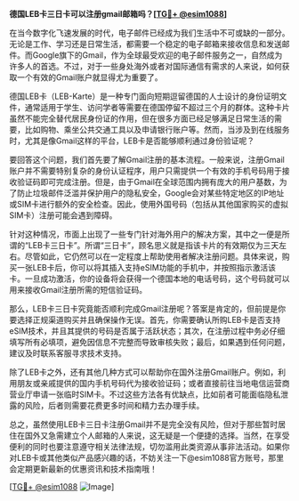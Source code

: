 **德国LEB卡三日卡可以注册gmail邮箱吗？[[TG💪+ @esim1088](https://t.me/s/esim1088)]**

在当今数字化飞速发展的时代，电子邮件已经成为我们生活中不可或缺的一部分。无论是工作、学习还是日常生活，都需要一个稳定的电子邮箱来接收信息和发送邮件。而Google旗下的Gmail，作为全球最受欢迎的电子邮件服务之一，自然成为许多人的首选。不过，对于一些身处海外或者对国际通信有需求的人来说，如何获取一个有效的Gmail账户就显得尤为重要了。

德国LEB卡（LEB-Karte）是一种专门面向短期逗留德国的人士设计的身份证明文件，通常适用于学生、访问学者等需要在德国停留不超过三个月的群体。这种卡片虽然不能完全替代居民身份证的作用，但在很多方面已经足够满足日常生活的需要，比如购物、乘坐公共交通工具以及申请银行账户等。然而，当涉及到在线服务时，尤其是像Gmail这样的平台，LEB卡是否能够顺利通过身份验证呢？

要回答这个问题，我们首先要了解Gmail注册的基本流程。一般来说，注册Gmail账户并不需要特别复杂的身份认证程序，用户只需提供一个有效的手机号码用于接收验证码即可完成注册。但是，由于Gmail在全球范围内拥有庞大的用户基数，为了防止垃圾邮件泛滥并保护用户的隐私安全，Google会对某些特定地区的IP地址或SIM卡进行额外的安全检查。因此，使用外国号码（包括从其他国家购买的虚拟SIM卡）注册可能会遇到障碍。

针对这种情况，市面上出现了一些专门针对海外用户的解决方案，其中之一便是所谓的“LEB卡三日卡”。所谓“三日卡”，顾名思义就是指该卡片的有效期仅为三天左右。尽管如此，它仍然可以在一定程度上帮助使用者解决注册问题。具体来说，购买一张LEB卡后，你可以将其插入支持eSIM功能的手机中，并按照指示激活该卡。一旦成功激活，你的设备将会获得一个德国本地的电话号码，这个号码就可以用来接收Gmail注册所需的短信验证码。

那么，LEB卡三日卡究竟能否顺利完成Gmail注册呢？答案是肯定的，但前提是你要选择正规渠道购买并且确保操作无误。首先，你需要确认所购LEB卡是否支持eSIM技术，并且其提供的号码是否属于活跃状态；其次，在注册过程中务必仔细填写所有必填项，避免因信息不完整而导致审核失败；最后，如果遇到任何问题，建议及时联系客服寻求技术支持。

除了LEB卡之外，还有其他几种方式可以帮助你在国外注册Gmail账户。例如，利用朋友或亲戚提供的国内手机号码代为接收验证码；或者直接前往当地电信运营商营业厅申请一张临时SIM卡。不过这些方法各有优缺点，比如前者可能面临隐私泄露的风险，后者则需要花费更多时间和精力去办理手续。

总之，虽然使用LEB卡三日卡注册Gmail并不是完全没有风险，但对于那些暂时居住在国外又急需建立个人邮箱的人来说，这无疑是一个便捷的选择。当然，在享受便利的同时也要注意遵守相关法律法规，切勿滥用此类资源从事非法活动。如果你对LEB卡或其他类似产品感兴趣的话，不妨关注一下@esim1088官方账号，那里会定期更新最新的优惠资讯和技术指南哦！

[[TG💪+ @esim1088](https://t.me/s/esim1088) ![Image](https://i.postimg.cc/4NQfJmqS/Snipaste-2025-05-13-00-14-12.png)]